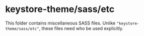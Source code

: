 # keystore-theme/sass/etc

This folder contains miscellaneous SASS files. Unlike `"keystore-theme/sass/etc"`, these files
need who be used explicitly.
